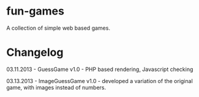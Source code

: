 fun-games
=========

A collection of simple web based games.

Changelog
=========

03.11.2013 - GuessGame v1.0 - PHP based rendering, Javascript checking

03.13.2013 - ImageGuessGame v1.0 - developed a variation of the original game, with images instead of numbers.
